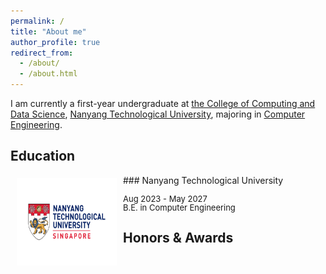 ```yaml
---
permalink: /
title: "About me"
author_profile: true
redirect_from: 
  - /about/
  - /about.html
---
```


I am currently a first-year undergraduate at [the College of Computing and Data Science](https://www.ntu.edu.sg/computing), [Nanyang Technological University](https://www.ntu.edu.sg/), majoring in [Computer Engineering](https://www.ntu.edu.sg/education/undergraduate-programme/bachelor-of-engineering-in-computer-engineering).

Education
------

<img style="float: left; margin:5px 10px" src="/images/education/NTU.png" width="160" height="140">
### Nanyang Technological University
<p style="line-height:1.0">
<font size="2">
Aug 2023 - May 2027<br />
B.E. in Computer Engineering<br />
</font>
</p>

Honors & Awards
------
